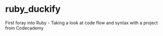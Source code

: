 # ruby_duckify
First foray into Ruby - Taking a look at code flow and syntax with a project from Codecademy
